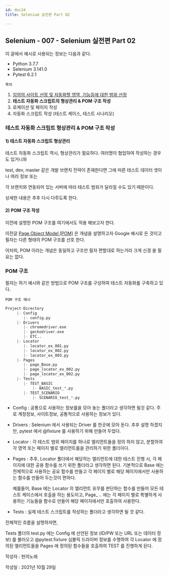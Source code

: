 ```yaml
---
id: doc24
title: Selenium 실전편 Part 02

---
```


## Selenium - 007 - Selenium 실전편 Part 02

이 글에서 예시로 사용되는 정보는 다음과 같다.

- Python 3.7.7
- Selenium 3.141.0
- Pytest 6.2.1





```목차```

1. [임의의 사이트 선정 및 자동화할 영역, 기능등에 대한 범위 선정](https://qa-linesong.netlify.app/docs/doc23)
2. **테스트 자동화 스크립트의 형상관리 & POM 구조 작성**
3. 로케이션 및 페이지 작성
4. 자동화 스크립트 작성 (테스트 케이스, 테스트 시나리오)





### 테스트 자동화 스크립트 형상관리 & POM 구조 작성



#### 1) 테스트 자동화 스크립트 형상관리

테스트 자동화 스크립트 역시, 형상관리가 필요하다. 여러명이 협업하여 작성하는 경우도 있거니와

test, dev, master 같은 개발 브랜치 전략이 존재한다면 그에 따른 테스트 데이터 셋이나 여러 정보 또는

각 브랜치와 연동되어 있는 서버에 따라 테스트 범위가 달라질 수도 있기 때문이다.

상세한 내용은 추후 다시 다루도록 한다.



#### 2) POM 구조 작성

이전에 설명한 POM 구조를 여기에서도 적용 해보고자 한다.

이전글 [Page Object Model (POM)](https://qa-linesong.netlify.app/docs/doc22) 은 개념을 설명하고자 Google 예시로 든 것이고 필자는 다른 형태의 POM 구조를 선호 한다. 

어차피, POM 이라는 개념은 동일하고 구조만 필자 편할대로 하는거라 크게 신경 쓸 필요는 없다.





### POM 구조

필자는 하기 예시와 같은 방법으로 POM 구조를 구성하여 테스트 자동화를 구축하고 있다.



```POM 구조 예시```

```python
Project-Directory
     |- Config
		|- config.py
     |- Drivers
		|- chromedriver.exe
		|- geckodriver.exe
		|- ETC..
     |- Locator
		|- locator_ex_001.py
		|- locator_ex_002.py
		|- locator_ex_003.py
     |- Pages
		|- page_Base.py
		|- page_locator_ex_002.py
		|- page_locator_ex_002.py
     |- Tests
    	|- TEST_BASIC
        	|- BASIC_test_*.py
        |- TEST_SCENARIO
        	|- SCENARIO_test_*.py
```



- Config : 공통으로 사용하는 정보를을 모아 놓는 폴더라고 생각하면 될것 같다.  주로 계정정보, 사이트정보, 공통적으로 사용하는 정보가 있다.

- Drivers : Selenium 에서 사용되는 Driver 를 한곳에 모아 둔다. 추후 설명 하겠지만, pytest 에서 @fixture 를 사용하기 위해 만들어 두었다.

- Locator : 각 테스트 범위 페이지를 하나로 엘리먼트들을 정의 하지 않고, 분할하여 각 영역 또는 페이지 별로 엘리먼트를을 관리하기 위한 폴더이다.

- Pages : 추후, Locator 폴더에서 해당하는 엘리먼트에 대한 테스트 진행 시, 각 페이지에 대한 공용 함수를 쓰기 위한 폴더라고 생각하면 된다. 기본적으로 Base 에는 전체적으로 사용하는 공요 함수를 만들고 각 페이지 별로 해당 페이지에서만 사용하는 함수를 만들어 두는것이 편하다.

  예를들어, Base 에는 Locator 의 엘리먼트 유무를 판단하는 함수를 만들어 모든 테스트 케이스에서 호출을 하는 용도이고, Page_ .. 에는 각 페이지 별로 특별하게 사용하는 기능들을 함수로 만들어 해당 페이지에서만 호출하여 사용한다.

- Tests : 실제 테스트 스크립트를 작성하는 폴더라고 생각하면 될 것 같다.





전체적인 흐름을 설명하자면,

Tests 폴더의 test.py 에는 Config 에 선언된 정보 (ID/PW 또는 URL 또는 데이터 정보) 를 불러오고 @pytest.fixture 심볼릭 드라이버 정보를 수행하여 각 Locator 에 정의된 엘리먼트들을 Pages 에 정의된 함수들을 호출하여 TEST 를 진행하게 된다.





작성자 : 현의노래

작성일 : 2021년 10월 29일
